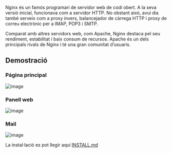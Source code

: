 Nginx és un famós programari de servidor web de codi obert. A la seva versió inicial, funcionava com a servidor HTTP. No obstant això, avui dia també serveix com a proxy invers, balancejador de càrrega HTTP i proxy de correu electrònic per a IMAP, POP3 i SMTP.

Comparat amb altres servidors web, com Apache, Nginx destaca pel seu rendiment, estabilitat i baix consum de recursos. Apache és un dels principals rivals de Nginx i té una gran comunitat d’usuaris.

## Demostració
### Página principal
![image](https://github.com/Proyecto-Sintesi/configs/assets/122394285/fdfd51ab-3c61-4478-8f09-6918508e892d)

### Panell web
![image](https://github.com/Proyecto-Sintesi/configs/assets/122394285/b0c887da-9005-443c-96be-0ba3419704a0)


### Mail
![image](https://github.com/Proyecto-Sintesi/configs/assets/122394285/f8dc76c6-5898-4f74-9019-4cbeccd57ef1)


La instal·lació es pot llegir aqui [INSTALL.md](https://github.com/Proyecto-Sintesi/configs/blob/main/etc/nginx/sites-enabled/INSTALL.md)
